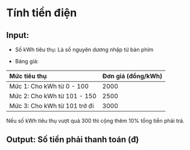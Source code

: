 # Tính tiền điện 

## Input: 
- Số kWh tiêu thụ: Là số nguyên dương nhập từ bàn phím

- Bảng giá:

|Mức tiêu thụ|Đơn giá (đồng/kWh)|
|:----|:----|
|Mức 1: Cho kWh từ 0 - 100|2000|
|Mức 2: Cho kWh từ 101 - 150|2500|
|Mức 3: Cho kWh từ 101 trở đi |3000|

Nếu số kWh tiêu thụ vượt quá 300 thì cộng thêm 10% tổng tiền phải trả.

## Output: Số tiền phải thanh toán (đ)
